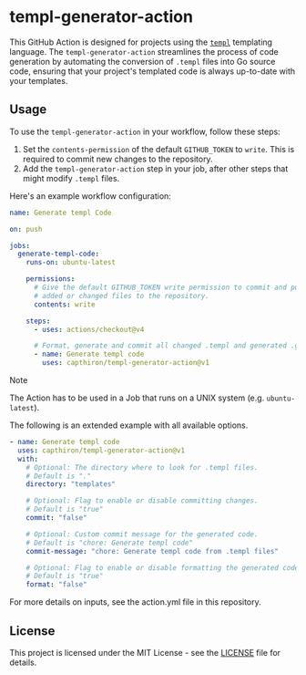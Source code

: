 # templ-generator-action

This GitHub Action is designed for projects using the [`templ`](https://github.com/a-h/templ) templating language.
The `templ-generator-action` streamlines the process of code generation by automating the conversion of `.templ` files into Go source code,
ensuring that your project's templated code is always up-to-date with your templates.

## Usage

To use the `templ-generator-action` in your workflow, follow these steps:

1. Set the `contents-permission` of the default `GITHUB_TOKEN` to `write`. This is required to commit new changes to the repository.
2. Add the `templ-generator-action` step in your job, after other steps that might modify `.templ` files.

Here's an example workflow configuration:

```yaml
name: Generate templ Code

on: push

jobs:
  generate-templ-code:
    runs-on: ubuntu-latest

    permissions:
      # Give the default GITHUB_TOKEN write permission to commit and push the
      # added or changed files to the repository.
      contents: write

    steps:
      - uses: actions/checkout@v4

      # Format, generate and commit all changed .templ and generated .go files back to the repository
      - name: Generate templ code
        uses: capthiron/templ-generator-action@v1
```

> [!NOTE]
> The Action has to be used in a Job that runs on a UNIX system (e.g. `ubuntu-latest`).

The following is an extended example with all available options.

```yaml
- name: Generate templ code
  uses: capthiron/templ-generator-action@v1
  with:
    # Optional: The directory where to look for .templ files.
    # Default is "."
    directory: "templates"

    # Optional: Flag to enable or disable committing changes.
    # Default is "true"
    commit: "false"

    # Optional: Custom commit message for the generated code.
    # Default is "chore: Generate templ code"
    commit-message: "chore: Generate templ code from .templ files"

    # Optional: Flag to enable or disable formatting the generated code.
    # Default is "true"
    format: "false"
```

For more details on inputs, see the action.yml file in this repository.

## License

This project is licensed under the MIT License - see the [LICENSE](https://github.com/capthiron/templ-generator-action/blob/main/LICENSE) file for details.
